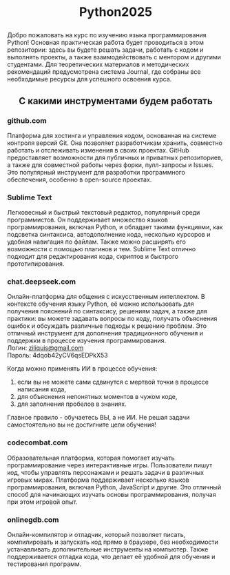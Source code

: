 # <p align="center">Python2025</p>
Добро пожаловать на курс по изучению языка программирования Python! Основная практическая работа будет проводиться в этом репозитории: здесь вы будете решать задачи, работать с кодом и выполнять проекты, а также взаимодействовать с ментором и другими студентами. Для теоретических материалов и методических рекомендаций предусмотрена система Journal, где собраны все необходимые ресурсы для успешного освоения курса.  


## <p align="center">С какими инструментами будем работать</p>

### github.com
Платформа для хостинга и управления кодом, основанная на системе контроля версий Git. Она позволяет разработчикам хранить, совместно работать и отслеживать изменения в своих проектах. GitHub предоставляет возможности для публичных и приватных репозиториев, а также для совместной работы через форки, пулл-запросы и Issues. Это популярный инструмент для разработки программного обеспечения, особенно в open-source проектах.

### Sublime Text
Легковесный и быстрый текстовый редактор, популярный среди программистов. Он поддерживает множество языков программирования, включая Python, и обладает такими функциями, как подсветка синтаксиса, автодополнение кода, несколько курсоров и удобная навигация по файлам. Также можно расширять его возможности с помощью плагинов и тем. Sublime Text отлично подходит для редактирования кода, скриптов и быстрого прототипирования.

### chat.deepseek.com
Онлайн-платформа для общения с искусственным интеллектом. В контексте обучения языку Python, её можно использовать для получения пояснений по синтаксису, решениям задач, а также для практики: вы можете задавать вопросы по коду, получать объяснения ошибок и обсуждать различные подходы к решению проблем. Это отличный инструмент для дополнения традиционного обучения и поддержки в процессе изучения программирования.  
Логин: ziliquis@gmail.com  
Пароль: 4dqob42yCV6qsEDPkX53  

Когда можно применять ИИ в процессе обучения:
1. если вы не можете сами сдвинутся с мертвой точки в процессе написания кода,
2. для объяснения непонятных моментов в чужом коде,
3. для заполнения пробелов в знаниях.

Главное правило - обучаетесь ВЫ, а не ИИ. Не решая задачи самостоятельно вы не достигните цели обучения!

### codecombat.com
Образовательная платформа, которая помогает изучать программирование через интерактивные игры. Пользователи пишут код, чтобы управлять персонажами и решать задачи в различных игровых мирах. Платформа поддерживает несколько языков программирования, включая Python, JavaScript и другие. Это отличный способ для начинающих изучать основы программирования, получая при этом игровой опыт.

### onlinegdb.com
Онлайн-компилятор и отладчик, который позволяет писать, компилировать и запускать код прямо в браузере, без необходимости устанавливать дополнительные инструменты на компьютер. Также поддерживается отладка кода, что делает её удобной для обучения и тестирования программ.
